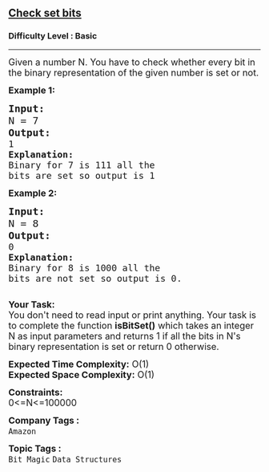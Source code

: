 <h2><a href="https://www.geeksforgeeks.org/problems/check-set-bits5408/1?page=1&category=Bit%20Magic&difficulty=Basic&sortBy=submissions">Check set bits</a></h2><h3>Difficulty Level : Basic</h3><hr><div class="problems_problem_content__Xm_eO"><p><span style="font-size:18px">Given a number N. You have to&nbsp;check whether every bit in the binary representation of the given number is set or not.</span></p>

<p><span style="font-size:18px"><strong>Example 1:</strong></span></p>

<pre><strong><span style="font-size:20px">Input:
</span></strong><span style="font-size:20px">N = 7</span>
<strong><span style="font-size:20px">Output:
</span></strong><span style="font-size:18px">1
<strong>Explanation:
</strong>Binary for 7 is 111 all the
bits are set so output is 1</span>
</pre>

<p><span style="font-size:18px"><strong>Example 2:</strong></span></p>

<pre><strong><span style="font-size:20px">Input:
</span></strong><span style="font-size:20px">N = 8</span>
<strong><span style="font-size:20px">Output:
</span></strong><span style="font-size:18px">0
<strong>Explanation:
</strong>Binary for 8 is 1000 all the
bits are not set so output is 0.</span></pre>

<p><br>
<span style="font-size:18px"><strong>Your Task:</strong><br>
You don't need to read input or print anything. Your task is to complete the function&nbsp;<strong>isBitSet()</strong> which takes&nbsp;an integer N&nbsp;as input parameters&nbsp;and returns 1 if all the bits in N's binary representation is set or return 0 otherwise.</span></p>

<p><span style="font-size:18px"><strong>Expected Time Complexity:</strong> O(1)<br>
<strong>Expected Space Complexity:</strong> O(1)</span></p>

<p><span style="font-size:18px"><strong>Constraints:</strong><br>
0&lt;=N&lt;=100000</span></p>
</div><p><span style=font-size:18px><strong>Company Tags : </strong><br><code>Amazon</code>&nbsp;<br><p><span style=font-size:18px><strong>Topic Tags : </strong><br><code>Bit Magic</code>&nbsp;<code>Data Structures</code>&nbsp;